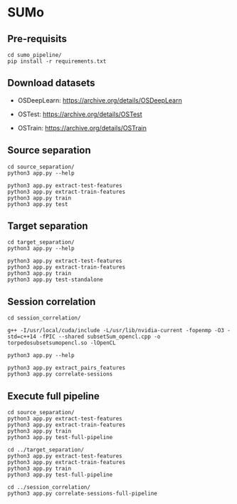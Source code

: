 # SUMo

## Pre-requisits
```
cd sumo_pipeline/
pip install -r requirements.txt
```

## Download datasets
* OSDeepLearn: https://archive.org/details/OSDeepLearn

* OSTest: https://archive.org/details/OSTest

* OSTrain: https://archive.org/details/OSTrain

## Source separation
```
cd source_separation/
python3 app.py --help

python3 app.py extract-test-features
python3 app.py extract-train-features
python3 app.py train 
python3 app.py test
```

## Target separation
```
cd target_separation/
python3 app.py --help

python3 app.py extract-test-features
python3 app.py extract-train-features
python3 app.py train 
python3 app.py test-standalone
```

## Session correlation
```
cd session_correlation/

g++ -I/usr/local/cuda/include -L/usr/lib/nvidia-current -fopenmp -O3 -std=c++14 -fPIC --shared subsetSum_opencl.cpp -o torpedosubsetsumopencl.so -lOpenCL

python3 app.py --help

python3 app.py extract_pairs_features
python3 app.py correlate-sessions
```

## Execute full pipeline
```
cd source_separation/
python3 app.py extract-test-features
python3 app.py extract-train-features
python3 app.py train 
python3 app.py test-full-pipeline 

cd ../target_separation/
python3 app.py extract-test-features
python3 app.py extract-train-features
python3 app.py train 
python3 app.py test-full-pipeline 

cd ../session_correlation/
python3 app.py correlate-sessions-full-pipeline

```
